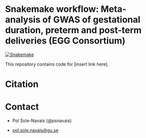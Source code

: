 # Snakemake workflow: Meta-analysis of GWAS of gestational duration, preterm and post-term deliveries (EGG Consortium)  


[![Snakemake](https://img.shields.io/badge/snakemake-≥6.7.0-brightgreen.svg?style=flat)](https://snakemake.readthedocs.io)

This repository contains code for [insert link here].

# Citation  


# Contact    

* Pol Sole-Navais (@psnavais)  

* pol.sole.navais@gu.se  


